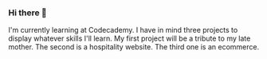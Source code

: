 ### Hi there 👋
I'm currently learning at Codecademy. I have in mind three projects to display whatever skills I'll learn. My first project will be a tribute to my late mother. The second is a hospitality website. The third one is an ecommerce. 
<!--
**Genewefa/genewefa** is a ✨ _special_ ✨ repository because its `README.md` (this file) appears on your GitHub profile.

Here are some ideas to get you started:

- 🔭 I’m currently working on ...
- 🌱 I’m currently learning ...
- 👯 I’m looking to collaborate on ...
- 🤔 I’m looking for help with ...
- 💬 Ask me about ...
- 📫 How to reach me: ...
- 😄 Pronouns: ...
- ⚡ Fun fact: ...
-->
